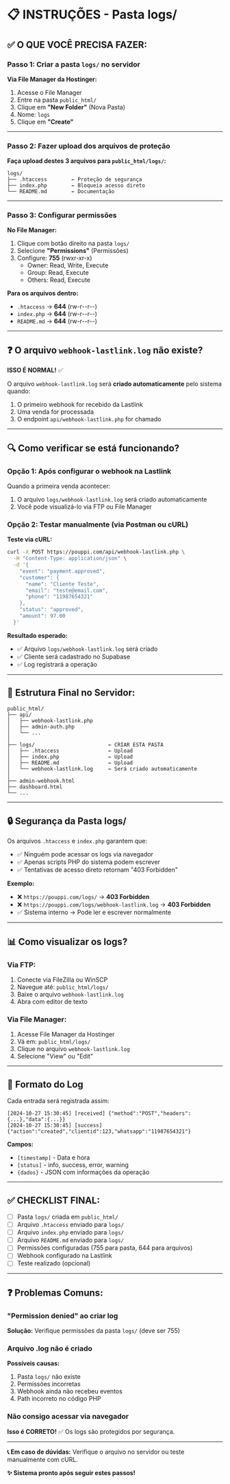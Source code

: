 # 📋 INSTRUÇÕES - Pasta logs/

## ✅ O QUE VOCÊ PRECISA FAZER:

### Passo 1: Criar a pasta `logs/` no servidor

**Via File Manager da Hostinger:**
1. Acesse o File Manager
2. Entre na pasta `public_html/`
3. Clique em **"New Folder"** (Nova Pasta)
4. Nome: `logs`
5. Clique em **"Create"**

---

### Passo 2: Fazer upload dos arquivos de proteção

**Faça upload destes 3 arquivos para `public_html/logs/`:**

```
logs/
├── .htaccess        ← Proteção de segurança
├── index.php        ← Bloqueia acesso direto
└── README.md        ← Documentação
```

---

### Passo 3: Configurar permissões

**No File Manager:**
1. Clique com botão direito na pasta `logs/`
2. Selecione **"Permissions"** (Permissões)
3. Configure: **755** (rwxr-xr-x)
   - Owner: Read, Write, Execute
   - Group: Read, Execute
   - Others: Read, Execute

**Para os arquivos dentro:**
- `.htaccess` → **644** (rw-r--r--)
- `index.php` → **644** (rw-r--r--)
- `README.md` → **644** (rw-r--r--)

---

## ❓ O arquivo `webhook-lastlink.log` não existe?

**ISSO É NORMAL!** ✅

O arquivo `webhook-lastlink.log` será **criado automaticamente** pelo sistema quando:
1. O primeiro webhook for recebido da Lastlink
2. Uma venda for processada
3. O endpoint `api/webhook-lastlink.php` for chamado

---

## 🔍 Como verificar se está funcionando?

### Opção 1: Após configurar o webhook na Lastlink

Quando a primeira venda acontecer:
1. O arquivo `logs/webhook-lastlink.log` será criado automaticamente
2. Você pode visualizá-lo via FTP ou File Manager

### Opção 2: Testar manualmente (via Postman ou cURL)

**Teste via cURL:**
```bash
curl -X POST https://pouppi.com/api/webhook-lastlink.php \
  -H "Content-Type: application/json" \
  -d '{
    "event": "payment.approved",
    "customer": {
      "name": "Cliente Teste",
      "email": "teste@email.com",
      "phone": "11987654321"
    },
    "status": "approved",
    "amount": 97.00
  }'
```

**Resultado esperado:**
- ✅ Arquivo `logs/webhook-lastlink.log` será criado
- ✅ Cliente será cadastrado no Supabase
- ✅ Log registrará a operação

---

## 📂 Estrutura Final no Servidor:

```
public_html/
├── api/
│   ├── webhook-lastlink.php
│   ├── admin-auth.php
│   └── ...
│
├── logs/                        ← CRIAR ESTA PASTA
│   ├── .htaccess                ← Upload
│   ├── index.php                ← Upload
│   ├── README.md                ← Upload
│   └── webhook-lastlink.log     ← Será criado automaticamente
│
├── admin-webhook.html
├── dashboard.html
└── ...
```

---

## 🔒 Segurança da Pasta logs/

Os arquivos `.htaccess` e `index.php` garantem que:
- ✅ Ninguém pode acessar os logs via navegador
- ✅ Apenas scripts PHP do sistema podem escrever
- ✅ Tentativas de acesso direto retornam "403 Forbidden"

**Exemplo:**
- ❌ `https://pouppi.com/logs/` → **403 Forbidden**
- ❌ `https://pouppi.com/logs/webhook-lastlink.log` → **403 Forbidden**
- ✅ Sistema interno → Pode ler e escrever normalmente

---

## 📊 Como visualizar os logs?

### Via FTP:
1. Conecte via FileZilla ou WinSCP
2. Navegue até: `public_html/logs/`
3. Baixe o arquivo `webhook-lastlink.log`
4. Abra com editor de texto

### Via File Manager:
1. Acesse File Manager da Hostinger
2. Vá em: `public_html/logs/`
3. Clique no arquivo `webhook-lastlink.log`
4. Selecione "View" ou "Edit"

---

## 🎯 Formato do Log

Cada entrada será registrada assim:

```
[2024-10-27 15:30:45] [received] {"method":"POST","headers":{...},"data":{...}}
[2024-10-27 15:30:45] [success] {"action":"created","clientid":123,"whatsapp":"11987654321"}
```

**Campos:**
- `[timestamp]` - Data e hora
- `[status]` - info, success, error, warning
- `{dados}` - JSON com informações da operação

---

## ✅ CHECKLIST FINAL:

- [ ] Pasta `logs/` criada em `public_html/`
- [ ] Arquivo `.htaccess` enviado para `logs/`
- [ ] Arquivo `index.php` enviado para `logs/`
- [ ] Arquivo `README.md` enviado para `logs/`
- [ ] Permissões configuradas (755 para pasta, 644 para arquivos)
- [ ] Webhook configurado na Lastlink
- [ ] Teste realizado (opcional)

---

## ❓ Problemas Comuns:

### "Permission denied" ao criar log
**Solução:** Verifique permissões da pasta `logs/` (deve ser 755)

### Arquivo .log não é criado
**Possíveis causas:**
1. Pasta `logs/` não existe
2. Permissões incorretas
3. Webhook ainda não recebeu eventos
4. Path incorreto no código PHP

### Não consigo acessar via navegador
**Isso é CORRETO!** ✅ Os logs são protegidos por segurança.

---

**📞 Em caso de dúvidas:** Verifique o arquivo no servidor ou teste manualmente com cURL.

**✨ Sistema pronto após seguir estes passos!**
